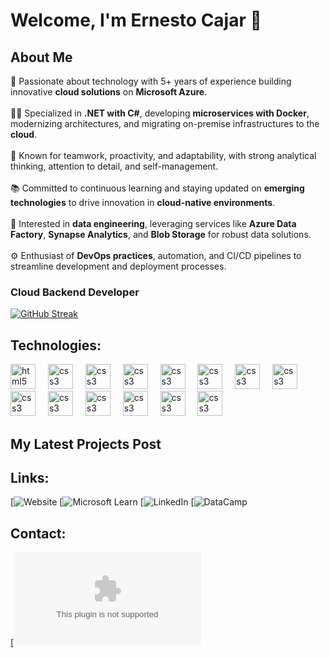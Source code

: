 # Welcome, I'm Ernesto Cajar 👋


## About Me

🚀 Passionate about technology with 5+ years of experience building innovative **cloud solutions** on **Microsoft Azure**.  
</br>
👨‍💻 Specialized in **.NET with C#**, developing **microservices with Docker**, modernizing architectures, and migrating on-premise infrastructures to the **cloud**.  
</br>
🤝 Known for teamwork, proactivity, and adaptability, with strong analytical thinking, attention to detail, and self-management.  
</br>
📚 Committed to continuous learning and staying updated on **emerging technologies** to drive innovation in **cloud-native environments**.  
</br>
🧠 Interested in **data engineering**, leveraging services like **Azure Data Factory**, **Synapse Analytics**, and **Blob Storage** for robust data solutions.  
</br>
⚙️ Enthusiast of **DevOps practices**, automation, and CI/CD pipelines to streamline development and deployment processes.



### Cloud Backend Developer
[![GitHub Streak](https://streak-stats.demolab.com?user=breegbenjamin&theme=highcontrast&border_radius=7&hide_border=true&exclude_days=Sun%2CSat&card_width=467)](#)
 <!-- <img src="https://raw.githubusercontent.com/INGCapaDev/INGCapaDev/output/snake.svg" alt="Snake animation" />
  
  #### 🏆 GitHub Trophies
  [![Github Trophies](https://github-profile-trophy.vercel.app/?username=INGCapaDev&theme=monokai&no-frame=true&no-bg=true&margin-w=4)](#)
  -->

## Technologies:

<div align="left">
  <img src="https://skillicons.dev/icons?i=azure" height="40" alt="html5 logo"  />
  <img width="12" />

  <img src="https://skillicons.dev/icons?i=cs" height="40" alt="css3 logo"  />
  <img width="12" />

  <img src="https://skillicons.dev/icons?i=dotnet" height="40" alt="css3 logo"  />
  <img width="12" />
  <img src="https://skillicons.dev/icons?i=docker" height="40" alt="css3 logo"  />
  <img width="12" />

  <img src="https://skillicons.dev/icons?i=dart" height="40" alt="css3 logo"  />
  <img width="12" />

  <img src="https://skillicons.dev/icons?i=flutter" height="40" alt="css3 logo"  />
  <img width="12" />

  <img src="https://skillicons.dev/icons?i=py" height="40" alt="css3 logo"  />
  <img width="12" />

  <img src="https://skillicons.dev/icons?i=html" height="40" alt="css3 logo"  />
  <img width="12" />

  <img src="https://skillicons.dev/icons?i=css" height="40" alt="css3 logo"  />
  <img width="12" />

  <img src="https://skillicons.dev/icons?i=js" height="40" alt="css3 logo"  />
  <img width="12" />

  <img src="https://skillicons.dev/icons?i=postgres" height="40" alt="css3 logo"  />
  <img width="12" />

  <img src="https://skillicons.dev/icons?i=wasm" height="40" alt="css3 logo"  />
  <img width="12" />

  <img src="https://skillicons.dev/icons?i=windows" height="40" alt="css3 logo"  />
  <img width="12" />

  <img src="https://skillicons.dev/icons?i=linux" height="40" alt="css3 logo"  />
  <img width="12" />
</div>

## My Latest Projects Post

## Links:
[![Website](https://BreegBenjamin.com)
[![Microsoft Learn](https://docs.Microsoftg.com)
[![LinkedIn](https://www.linkedin.com/in/ernestocajar/)
[![DataCamp](https://blog.ingcapadev.com)

## Contact:

[![Email](mailto:ernestocajar@outlook.com)
